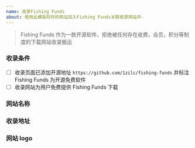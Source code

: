 ```yaml
---
name: 收录Fishing Funds
about: 使用此模版将你的网站加入Fishing Funds关联收录网站中.
---
```


> Fishing Funds 作为一款开源软件，拒绝被任何存在收费，会员，积分等制度的下载网站收录搬运

### 收录条件

- [ ] 收录页面已添加开源地址 `https://github.com/1zilc/fishing-funds` 并标注 Fishing Funds 为开源免费软件
- [ ] 收录网站为用户免费提供 Fishing Funds 下载

### 网站名称

### 收录地址

### 网站 logo
